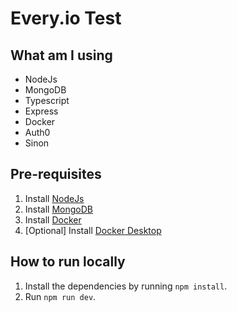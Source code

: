 # Every.io Test

## What am I using
- NodeJs
- MongoDB
- Typescript
- Express 
- Docker
- Auth0
- Sinon

## Pre-requisites
1. Install [NodeJs](https://nodejs.org/es/)
2. Install [MongoDB](https://www.mongodb.com/try/download/community)
3. Install [Docker](https://docs.docker.com/engine/install/)
4. [Optional] Install [Docker Desktop](https://docs.docker.com/desktop/install/mac-install/)

## How to run locally
1. Install the dependencies by running `npm install`.
2. Run `npm run dev`.